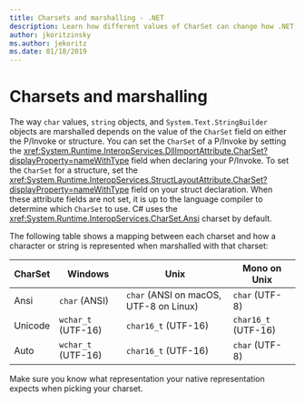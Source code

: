 ```yaml
---
title: Charsets and marshalling - .NET
description: Learn how different values of CharSet can change how .NET marshals your data to native code.
author: jkoritzinsky
ms.author: jekoritz
ms.date: 01/18/2019
---
```


# Charsets and marshalling

The way `char` values, `string` objects, and `System.Text.StringBuilder` objects are marshalled depends on the value of the `CharSet` field on either the P/Invoke or structure. You can set the `CharSet` of a P/Invoke by setting the <xref:System.Runtime.InteropServices.DllImportAttribute.CharSet?displayProperty=nameWithType> field when declaring your P/Invoke. To set the `CharSet` for a structure, set the <xref:System.Runtime.InteropServices.StructLayoutAttribute.CharSet?displayProperty=nameWithType> field on your struct declaration. When these attribute fields are not set, it is up to the language compiler to determine which `CharSet` to use. C# uses the <xref:System.Runtime.InteropServices.CharSet.Ansi> charset by default.

The following table shows a mapping between each charset and how a character or string is represented when marshalled with that charset:

| CharSet | Windows | Unix | Mono on Unix |
|---------|---------|-------|-------|
| Ansi    | `char` (ANSI)  | `char` (ANSI on macOS, UTF-8 on Linux) | `char` (UTF-8) |
| Unicode | `wchar_t` (UTF-16) | `char16_t` (UTF-16) | `char16_t` (UTF-16) |
| Auto | `wchar_t` (UTF-16) | `char16_t` (UTF-16) | `char` (UTF-8) |

Make sure you know what representation your native representation expects when picking your charset.
